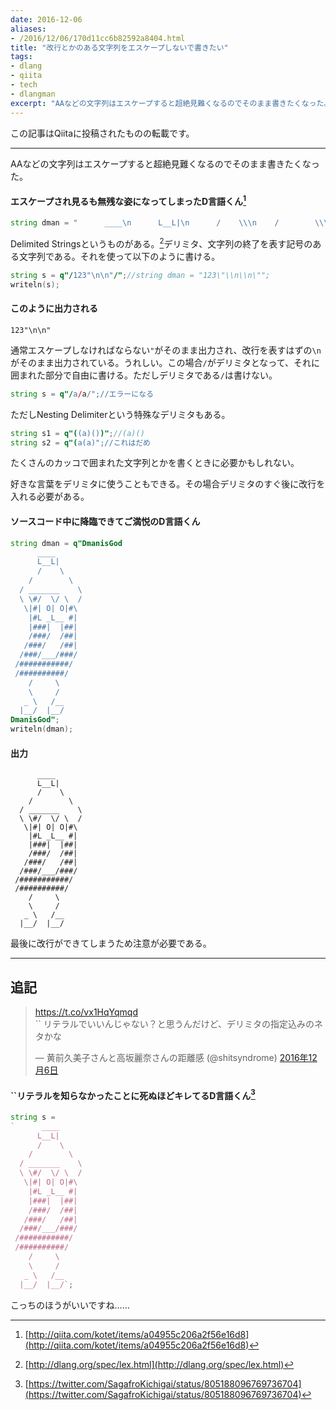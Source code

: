 ```yaml
---
date: 2016-12-06
aliases:
- /2016/12/06/170d11cc6b82592a8404.html
title: "改行とかのある文字列をエスケープしないで書きたい"
tags:
- dlang
- qiita
- tech
- dlangman
excerpt: "AAなどの文字列はエスケープすると超絶見難くなるのでそのまま書きたくなった。"
---
```

この記事はQiitaに投稿されたものの転載です。

---
AAなどの文字列はエスケープすると超絶見難くなるのでそのまま書きたくなった。

#### エスケープされ見るも無残な姿になってしまったD言語くん[^1]

```d
string dman = "      ____\n      L__L|\n      /    \\\n    /        \\\n  / _______    \\\n  \\ \\#/  \\/ \\  /\n   \\|#| O| O|#\\\n    |#L _L__ #|\n    |###|  |##|\n    /###/  /##|\n   /###/   /##|\n  /###/___/###/\n /###########/\n /##########/\n    /     \\\n    \\     /\n   _ \\   /__\n  |__/  |__/";
```

Delimited Stringsというものがある。[^2]デリミタ、文字列の終了を表す記号のある文字列である。それを使って以下のように書ける。

```d
string s = q"/123"\n\n"/";//string dman = "123\"\\n\\n\"";
writeln(s);
```

#### このように出力される

```text
123"\n\n"
```

通常エスケープしなければならない`"`がそのまま出力され、改行を表すはずの`\n`がそのまま出力されている。うれしい。この場合`/`がデリミタとなって、それに囲まれた部分で自由に書ける。ただしデリミタである`/`は書けない。

```d
string s = q"/a/a/";//エラーになる
```

ただしNesting Delimiterという特殊なデリミタもある。

```d
string s1 = q"((a)())";//(a)()
string s2 = q"(a(a)";//これはだめ
```

たくさんのカッコで囲まれた文字列とかを書くときに必要かもしれない。

好きな言葉をデリミタに使うこともできる。その場合デリミタのすぐ後に改行を入れる必要がある。

#### ソースコード中に降臨できてご満悦のD言語くん

```d
string dman = q"DmanisGod
      ____ 
      L__L|
      /    \
    /        \
  / _______    \
  \ \#/  \/ \  /
   \|#| O| O|#\
    |#L _L__ #|
    |###|  |##|
    /###/  /##|
   /###/   /##|
  /###/___/###/
 /###########/
 /##########/
    /     \
    \     /
   _ \   /__
  |__/  |__/
DmanisGod";
writeln(dman);
```

#### 出力

```text
      ____
      L__L|
      /    \
    /        \
  / _______    \
  \ \#/  \/ \  /
   \|#| O| O|#\
    |#L _L__ #|
    |###|  |##|
    /###/  /##|
   /###/   /##|
  /###/___/###/
 /###########/
 /##########/
    /     \
    \     /
   _ \   /__
  |__/  |__/

```

最後に改行ができてしまうため注意が必要である。

---

## 追記

<blockquote class="twitter-tweet" data-lang="ja"><p lang="ja" dir="ltr"><a href="https://t.co/vx1HqYqmqd">https://t.co/vx1HqYqmqd</a><br>`` リテラルでいいんじゃない？と思うんだけど、デリミタの指定込みのネタかな</p>&mdash; 黄前久美子さんと高坂麗奈さんの距離感 (@shitsyndrome) <a href="https://twitter.com/shitsyndrome/status/806079495685828608">2016年12月6日</a></blockquote>

#### ``リテラルを知らなかったことに死ぬほどキレてるD言語くん[^3]

```d
string s =
`      ____
      L__L|
      /    \
    /        \
  / _______    \
  \ \#/  \/ \  /
   \|#| O| O|#\
    |#L _L__ #|
    |###|  |##|
    /###/  /##|
   /###/   /##|
  /###/___/###/
 /###########/
 /##########/
    /     \
    \     /
   _ \   /__
  |__/  |__/`;
```


こっちのほうがいいですね……

[^1]: [http://qiita.com/kotet/items/a04955c206a2f56e16d8](http://qiita.com/kotet/items/a04955c206a2f56e16d8)
[^2]: [http://dlang.org/spec/lex.html](http://dlang.org/spec/lex.html)
[^3]: [https://twitter.com/SagafroKichigai/status/805188096769736704](https://twitter.com/SagafroKichigai/status/805188096769736704)
